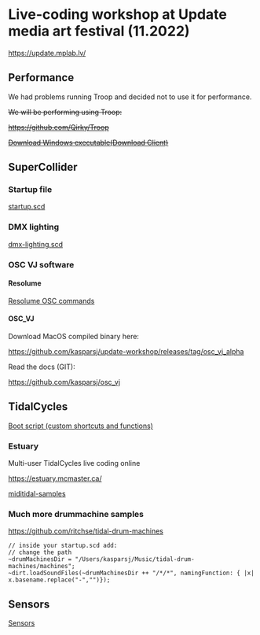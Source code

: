 # Live-coding workshop at Update media art festival (11.2022)

https://update.mplab.lv/

## Performance

We had problems running Troop and decided not to use it for performance.

~~We will be performing using Troop:~~

~~https://github.com/Qirky/Troop~~

~~[Download Windows executable(Download Client)](https://github.com/Qirky/Troop/releases)~~

## SuperCollider

### Startup file

[startup.scd](startup.scd)

### DMX lighting

[dmx-lighting.scd](dmx-lighting.scd)

### OSC VJ software

#### Resolume

[Resolume OSC commands](https://resolume.com/download/Manual/OSC/OSC%20list.txt)

#### OSC_VJ

Download MacOS compiled binary here:

https://github.com/kasparsj/update-workshop/releases/tag/osc_vj_alpha

Read the docs (GIT):

https://github.com/kasparsj/osc_vj

## TidalCycles

[Boot script (custom shortcuts and functions)](BootTidal)

### Estuary

Multi-user TidalCycles live coding online

https://estuary.mcmaster.ca/

[miditidal-samples](miditidal-samples)

### Much more drummachine samples

https://github.com/ritchse/tidal-drum-machines

```supercollider
// inside your startup.scd add:
// change the path
~drumMachinesDir = "/Users/kasparsj/Music/tidal-drum-machines/machines";
~dirt.loadSoundFiles(~drumMachinesDir ++ "/*/*", namingFunction: { |x| x.basename.replace("-","")});
```

## Sensors

[Sensors](sensors)

